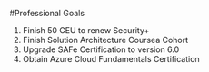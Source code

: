 #Professional Goals
1. Finish 50 CEU to renew Security+
1. Finish Solution Architecture Coursea Cohort
1. Upgrade SAFe Certification to version 6.0
1. Obtain Azure Cloud Fundamentals Certification